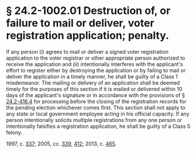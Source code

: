 # § 24.2-1002.01 Destruction of, or failure to mail or deliver, voter registration application; penalty.

<p>If any person (i) agrees to mail or deliver a signed voter registration application to the voter registrar or other appropriate person authorized to receive the application and (ii) intentionally interferes with the applicant's effort to register either by destroying the application or by failing to mail or deliver the application in a timely manner, he shall be guilty of a Class 1 misdemeanor. The mailing or delivery of an application shall be deemed timely for the purposes of this section if it is mailed or delivered within 10 days of the applicant's signature or in accordance with the provisions of § <a href='http://law.lis.virginia.gov/vacode/24.2-416.4/'>24.2-416.4</a> for processing before the closing of the registration records for the pending election whichever comes first. This section shall not apply to any state or local government employee acting in his official capacity. If any person intentionally solicits multiple registrations from any one person or intentionally falsifies a registration application, he shall be guilty of a Class 5 felony.</p><p>1997, c. <a href='http://lis.virginia.gov/cgi-bin/legp604.exe?971+ful+CHAP0337'>337</a>; 2005, cc. <a href='http://lis.virginia.gov/cgi-bin/legp604.exe?051+ful+CHAP0339'>339</a>, <a href='http://lis.virginia.gov/cgi-bin/legp604.exe?051+ful+CHAP0412'>412</a>; 2013, c. <a href='http://lis.virginia.gov/cgi-bin/legp604.exe?131+ful+CHAP0465'>465</a>.</p>
